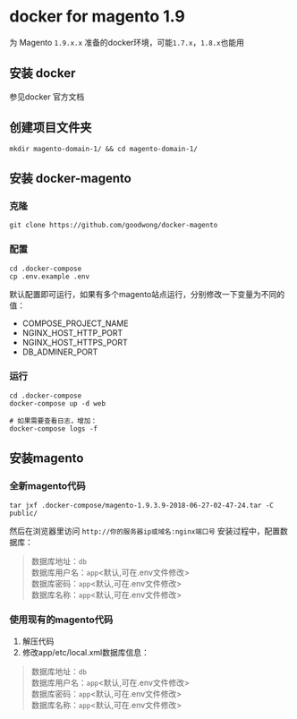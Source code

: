 
# docker for magento 1.9
为 Magento `1.9.x.x` 准备的docker环境，可能`1.7.x`，`1.8.x`也能用



## 安装 docker
参见docker 官方文档



## 创建项目文件夹
```shell
mkdir magento-domain-1/ && cd magento-domain-1/
```



## 安装 docker-magento

### 克隆
```shell
git clone https://github.com/goodwong/docker-magento
```

### 配置
```shell
cd .docker-compose
cp .env.example .env
```
默认配置即可运行，如果有多个magento站点运行，分别修改一下变量为不同的值：
- COMPOSE_PROJECT_NAME  
- NGINX_HOST_HTTP_PORT  
- NGINX_HOST_HTTPS_PORT  
- DB_ADMINER_PORT  

### 运行
```shell
cd .docker-compose
docker-compose up -d web

# 如果需要查看日志，增加：
docker-compose logs -f
```



## 安装magento

### 全新magento代码
```shell
tar jxf .docker-compose/magento-1.9.3.9-2018-06-27-02-47-24.tar -C public/
```
然后在浏览器里访问 `http://你的服务器ip或域名:nginx端口号`
安装过程中，配置数据库：
> 数据库地址：`db`  
> 数据库用户名：`app`<默认,可在.env文件修改>  
> 数据库密码：`app`<默认,可在.env文件修改>  
> 数据库名称：`app`<默认,可在.env文件修改>  

### 使用现有的magento代码
1. 解压代码
2. 修改app/etc/local.xml数据库信息：
> 数据库地址：`db`  
> 数据库用户名：`app`<默认,可在.env文件修改>  
> 数据库密码：`app`<默认,可在.env文件修改>  
> 数据库名称：`app`<默认,可在.env文件修改>  